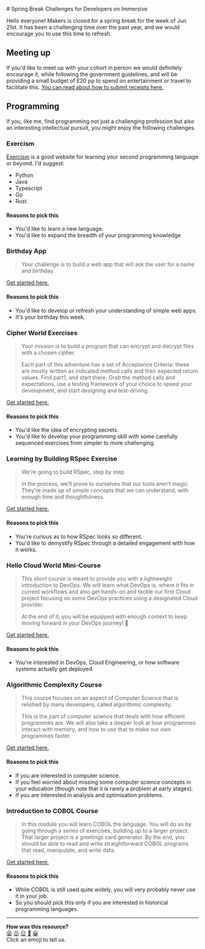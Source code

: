 # Spring Break Challenges for Developers on Immersive

Hello everyone! Makers is closed for a spring break for the week of Jun 21st. It has been a challenging time over the past year, and we would encourage you to use this time to refresh.

## Meeting up

If you'd like to meet up with your cohort in person we would definitely encourage it, while following the government guidelines, and will be providing a small budget of £20 pp to spend on entertainment or travel to facilitate this. [You can read about how to submit receipts here.](https://docs.google.com/document/d/1ROS4bZfghlJp7gRtpADtWTd0kTwRh1jpePBLk0nSC5A/edit#)

## Programming

If you, like me, find programming not just a challenging profession but also an interesting intellectual pursuit, you might enjoy the following challenges.

### Exercism

[Exercism](https://exercism.io) is a good website for learning your second programming language or beyond. I'd suggest:

* Python
* Java
* Typescript
* Go
* Rust

#### Reasons to pick this

* You'd like to learn a new language.
* You'd like to expand the breadth of your programming knowledge

### Birthday App

> Your challenge is to build a web app that will ask the user for a name and birthday.

[Get started here.](https://github.com/makersacademy/course/blob/master/intro_to_the_web/post_challenges/birthday_app.md)

#### Reasons to pick this

* You'd like to develop or refresh your understanding of simple web apps.
* It's your birthday this week.

### Cipher World Exercises

> Your mission is to build a program that can encrypt and decrypt files with a chosen cipher.
>
> Each part of this adventure has a set of Acceptance Criteria: these are mostly written as indicated method calls and their expected return values. Find part1, and start there. Grab the method calls and expectations, use a testing framework of your choice to speed your development, and start designing and test-driving.

[Get started here.](https://github.com/makersacademy/skills-workshops/tree/master/practicals/adventures/cipher-world)

#### Reasons to pick this

* You'd like the idea of encrypting secrets.
* You'd like to develop your programming skill with some carefully sequenced exercises from simpler to more challenging.

### Learning by Building RSpec Exercise

> We're going to build RSpec, step by step.
>
> In the process, we'll prove to ourselves that our tools aren't magic. They're made up of simple concepts that we can understand, with enough time and thoughtfulness.

[Get started here.](https://github.com/makersacademy/skills-workshops/blob/master/practicals/adventures/learning_by_building_rspec.md)

#### Reasons to pick this

* You're curious as to how RSpec looks so different.
* You'd like to demystify RSpec through a detailed engagement with how it works.

### Hello Cloud World Mini-Course

> This short course is meant to provide you with a lightweight introduction to DevOps. We will learn what DevOps is, where it fits in current workflows and also get hands-on and tackle our first Cloud project focusing on some DevOps practices using a designated Cloud provider.
>
> At the end of it, you will be equipped with enough context to keep moving forward in your DevOps journey! 🔮

[Get started here.](https://github.com/makersacademy/course/tree/master/devops)

#### Reasons to pick this

* You're interested in DevOps, Cloud Engineering, or how software systems actually get deployed.

### Algorithmic Complexity Course

> This course focuses on an aspect of Computer Science that is relished by many developers, called algorithmic complexity.
>
> This is the part of computer science that deals with how efficient programmes are. We will also take a deeper look at how programmes interact with memory, and how to use that to make our own programmes faster.

[Get started here.](https://github.com/makersacademy/course/tree/master/algorithmic_complexity)

#### Reasons to pick this

* If you are interested in computer science.
* If you feel worried about missing some computer science concepts in your education (though note that it is rarely a problem at early stages).
* If you are interested in analysis and optimisation problems.

### Introduction to COBOL Course

> In this module you will learn COBOL the language. You will do so by going through a series of exercises, building up to a larger project. That larger project is a greetings card generator. By the end, you should be able to read and write straightforward COBOL programs that read, manipulate, and write data.

[Get started here.](https://github.com/makersacademy/cobol-intro)

#### Reasons to pick this

* While COBOL is still used quite widely, you will very probably never use it in your job.
* So you should pick this only if you are interested in historical programming languages.

<!-- BEGIN GENERATED SECTION DO NOT EDIT -->

---

**How was this resource?**  
[😫](https://airtable.com/shrUJ3t7KLMqVRFKR?prefill_Repository=course&prefill_File=spring_break.md&prefill_Sentiment=😫) [😕](https://airtable.com/shrUJ3t7KLMqVRFKR?prefill_Repository=course&prefill_File=spring_break.md&prefill_Sentiment=😕) [😐](https://airtable.com/shrUJ3t7KLMqVRFKR?prefill_Repository=course&prefill_File=spring_break.md&prefill_Sentiment=😐) [🙂](https://airtable.com/shrUJ3t7KLMqVRFKR?prefill_Repository=course&prefill_File=spring_break.md&prefill_Sentiment=🙂) [😀](https://airtable.com/shrUJ3t7KLMqVRFKR?prefill_Repository=course&prefill_File=spring_break.md&prefill_Sentiment=😀)  
Click an emoji to tell us.

<!-- END GENERATED SECTION DO NOT EDIT -->
